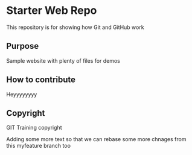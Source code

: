 # Starter Web Repo

This repository is for showing how Git and GitHub work

## Purpose

Sample website with plenty of files for demos

## How to contribute
Heyyyyyyyy

## Copyright

GIT Training copyright


Adding some more text so that we can rebase
some more chnages from this myfeature branch too